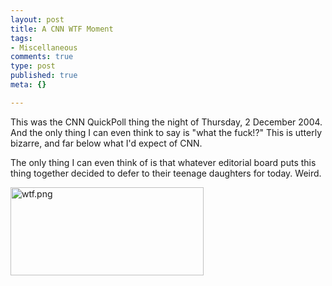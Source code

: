 ```yaml
--- 
layout: post
title: A CNN WTF Moment
tags: 
- Miscellaneous
comments: true
type: post
published: true
meta: {}

---
```

This was the CNN QuickPoll thing the night of Thursday, 2 December 2004. And the only thing I can even think to say is "what the fuck!?" This is utterly bizarre, and far below what I'd expect of CNN.

  The only thing I can even think of is that whatever editorial board puts this thing together decided to defer to their teenage daughters for today. Weird.

  <img alt="wtf.png" src="http://www.brethorsting.com/mt3/archives/images/wtf.png" width="309" height="141" border="0" />
